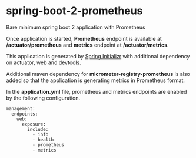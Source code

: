 # spring-boot-2-prometheus
Bare minimum spring boot 2 application with Prometheus

Once application is started, __Prometheus__ endpoint is available at __/actuator/prometheus__ and __metrics__ endpoint at __/actuator/metrics__.


This application is generated by [Spring Initializr](https://start.spring.io/) with additional dependency on actuator, web and devtools.

Additional maven dependency for __micrometer-registry-prometheus__ is also added so that the application is generating metrics in Prometheus format.

In the __application.yml__ file, prometheus and metrics endpoints are enabled by the following configuration.

```
management:
  endpoints:
    web:
      exposure:
        include:
          - info
          - health
          - prometheus
          - metrics
```

